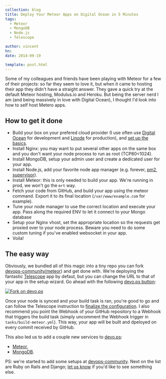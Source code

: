 ```yaml
---
collection: blog
title: Deploy Your Meteor Apps on Digital Ocean in 5 Minutes
tags:
  - Meteor
  - MongoDB
  - Node.js
  - Telescope

author: vincent
hn:
date: 2014-09-19

template: post.html
---
```


Some of my colleagues and friends have been playing with Meteor for a few of their projects: so far they seem to love it, but when it came to hosting their app they didn't have a straight answer. They gave a quick try at the default Meteor hosting, Modulus.io and Heroku. But being the server nerd I am (and being massively in love with Digital Ocean), I thought I'd look into how to self host Metero apps.

## How to get it done

- Build your box on your prefered cloud provider (I use often use [Digital Ocean](http://digitalocean.com) for development and [Linode](http://Linode.com) for production), and [set up the basics](http://devo.ps/blog/basic-setup-for-a-new-linux-server/).
- Install Nginx: you may want to put several other apps on the same box and you don't want your node process to run as root (TCP80<1024).
- Install MongoDB, setup your admin user and create a dedicated user for your app.
- Install Node.js, add your favorite node app manager (e.g. forever, [pm2](http://devo.ps/blog/goodbye-node-forever-hello-pm2/), [supervisor](http://supervisord.org/)).
- Install Meteor: this is only needed to build your app. We're running in prod, we won't go the `mrt` way.
- Fetch your code from GitHub, and build your app  using the meteor command. Export it to its final location (`/var/www/example.com` for example).
- Tune your node manager to use the correct location and execute your app. Pass along the required ENV to let it connect to your Mongo database
- Setup your Nginx vhost, set the appropriate location so the requests get proxied over to your node process. Beware you need to do some custom tuning if you've enabled websocket in your app.
- Voila!

## The easy way

Obviously, we bundled all of this magic into a tiny repo you can fork [devops-community/meteor](https://github.com/devops-community/meteor)) and get done with. We're deploying the fantastic [Telescope](http://telesc.pe) app by defaut, but you can change the URL to that of your app in the setup wizard. Go ahead with the following [devo.ps button](http://devo.ps/blog/one-click-deploy-of-your-infrastructure/):

<a href='https://app.devo.ps/#/fork?git_url=https://github.com/devops-community/meteor' target='_blank'>![Fork on devo.ps](https://app.devo.ps/assets/images/fork.png)</a>

Once your node is synced and your build task is ran, you're good to go and can follow the Telescope instruction to [finalize the configuration](http://www.telesc.pe/docs/configuring-telescope/). I also recommend you point the Webhook of your GitHub repository to a Webhook that triggers the build task (simply uncomment the Webhook trigger in `tasks/build-meteor.yml`). This way, your app will be built and dpeloyed on every commit received by GitHub.

This also led us to add a couple new services to [devo.ps](http://devo.ps):

- [Meteor](http://docs.devo.ps/services/meteor/),
- [MongoDB](http://docs.devo.ps/services/mongodb/).

PS: we're started to add some setups at [devops-community](https://github.com/devops-community). Next on the list are Ruby on Rails and Django; [let us know](http://twitter.com/devo_ps) if you'd like to see something else.

